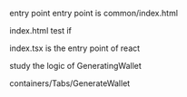 entry point
entry point is common/index.html

index.html
test if 

index.tsx is the entry point of react


study the logic of GeneratingWallet

containers/Tabs/GenerateWallet


